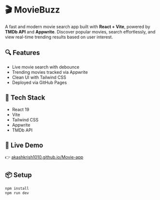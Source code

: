 # 🎬 MovieBuzz

A fast and modern movie search app built with **React + Vite**, powered by **TMDb API** and **Appwrite**. Discover popular movies, search effortlessly, and view real-time trending results based on user interest.

## 🔍 Features
- Live movie search with debounce
- Trending movies tracked via Appwrite
- Clean UI with Tailwind CSS
- Deployed via GitHub Pages

## 🚀 Tech Stack
- React 19
- Vite
- Tailwind CSS
- Appwrite
- TMDb API

## 🔗 Live Demo  
👉 [akashkrish1010.github.io/Movie-app](https://akashkrish1010.github.io/Movie-app/)


## 📦 Setup
```bash
npm install
npm run dev
